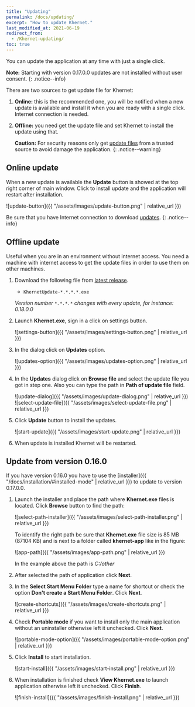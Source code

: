 ```yaml
--- 
title: "Updating"
permalink: /docs/updating/
excerpt: "How to update Khernet."
last_modified_at: 2021-06-19
redirect_from:
  - /Khernet-updating/
toc: true
---
```


You can update the application at any time with just a single click.

**Note:** Starting with version 0.17.0.0 updates are not installed without user consent.
{: .notice--info}

There are two sources to get update file for Khernet:
1. **Online:** this is the recommended one, you will be notified when a new update is available and install it when you are ready with a single click. Internet connection is needed.
2. **Offline:** you need get the update file and set Khernet to install the update using that.

    **Caution:** For security reasons only get [update files](https://github.com/lemalcs/Khernet/releases) from a trusted source to avoid damage the application.
    {: .notice--warning}

## Online update

When a new update is available the **Update** button is showed at the top right corner of main window. Click to install update and the application will restart after installation.

![update-button]({{ "/assets/images/update-button.png" | relative_url }})

Be sure that you have Internet connection to download [updates](https://github.com/lemalcs/Khernet/releases).
{: .notice--info}


## Offline update

Useful when you are in an environment without internet access. 
You need a machine with internet access to get the update files in order to use them on other machines.

1. Download the following file from [latest release](https://github.com/lemalcs/Khernet/releases/latest).
   - `KhernetUpdate-*.*.*.*.exe`


    *Version number `*.*.*.*` changes with every update, for instance: 0.18.0.0*

2. Launch **Khernet.exe**, sign in a click on settings button.

    ![settings-button]({{ "/assets/images/settings-button.png" | relative_url }})

3. In the dialog click on **Updates** option.

    ![updates-option]({{ "/assets/images/updates-option.png" | relative_url }})

4. In the **Updates** dialog click on **Browse file** and select the update file you got in step one. Also you can type the path in **Path of update file** field.

    ![update-dialog]({{ "/assets/images/update-dialog.png" | relative_url }})
    ![select-update-file]({{ "/assets/images/select-update-file.png" | relative_url }})


5. Click **Update** button to install the updates.

    ![start-update]({{ "/assets/images/start-update.png" | relative_url }})

6. When update is installed Khernet will be restarted.


## Update from version 0.16.0

If you have version 0.16.0 you have to use the [installer]({{ "/docs/installation/#installed-mode" | relative_url }})  to update to version 0.17.0.0.

1. Launch the installer and place the path where **Khernet.exe** files is located. Click **Browse** button to find the path:

    ![select-path-installer]({{ "/assets/images/select-path-installer.png" | relative_url }})

    To identify the right path be sure that **Khernet.exe** file size is 85 MB (87104 KB) and is next to a folder called **khernet-app** like in the figure:

    ![app-path]({{ "/assets/images/app-path.png" | relative_url }})

    In the example above the path is *C:/other*

2. After selected the path of application click **Next**.
3. In the **Select Start Menu Folder** type a name for shortcut or check the option **Don't create a Start Menu Folder**. Click **Next**.

    ![create-shortcuts]({{ "/assets/images/create-shortcuts.png" | relative_url }})

4. Check **Portable mode** if you want to install only the main application without an uninstaller otherwise left it unchecked. Click **Next**.

    ![portable-mode-option]({{ "/assets/images/portable-mode-option.png" | relative_url }})

5. Click **Install** to start installation.

    ![start-install]({{ "/assets/images/start-install.png" | relative_url }})

6. When installation is finished check **View Khernet.exe** to launch application otherwise left it unchecked. Click **Finish**.

    ![finish-install]({{ "/assets/images/finish-install.png" | relative_url }})

